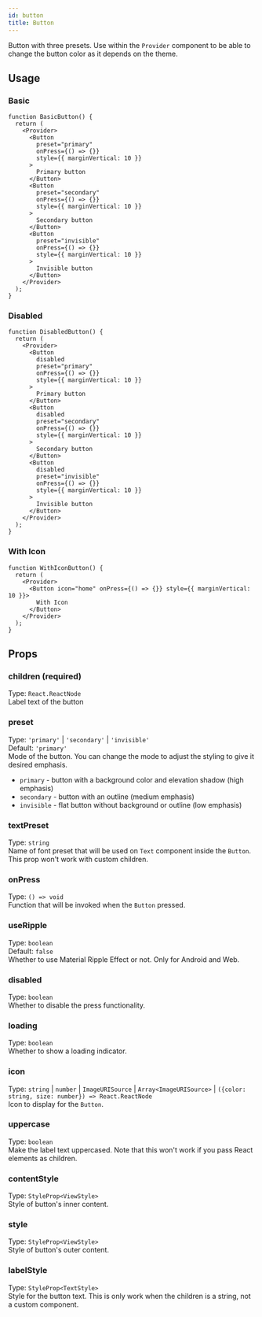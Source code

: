 ```yaml
---
id: button 
title: Button 
---
```


Button with three presets. Use within the `Provider` component to be able to change the button color as it depends on the theme.

## Usage

### Basic

```tsx live
function BasicButton() {
  return (
    <Provider>
      <Button
        preset="primary"
        onPress={() => {}}
        style={{ marginVertical: 10 }}
      >
        Primary button
      </Button>
      <Button
        preset="secondary"
        onPress={() => {}}
        style={{ marginVertical: 10 }}
      >
        Secondary button
      </Button>
      <Button
        preset="invisible"
        onPress={() => {}}
        style={{ marginVertical: 10 }}
      >
        Invisible button
      </Button>
    </Provider>
  );
}
```

### Disabled

```tsx live
function DisabledButton() {
  return (
    <Provider>
      <Button
        disabled
        preset="primary"
        onPress={() => {}}
        style={{ marginVertical: 10 }}
      >
        Primary button
      </Button>
      <Button
        disabled
        preset="secondary"
        onPress={() => {}}
        style={{ marginVertical: 10 }}
      >
        Secondary button
      </Button>
      <Button
        disabled
        preset="invisible"
        onPress={() => {}}
        style={{ marginVertical: 10 }}
      >
        Invisible button
      </Button>
    </Provider>
  );
}
```

### With Icon

```tsx live
function WithIconButton() {
  return (
    <Provider>
      <Button icon="home" onPress={() => {}} style={{ marginVertical: 10 }}>
        With Icon
      </Button>
    </Provider>
  );
}
```

## Props

### children (required)

Type: `React.ReactNode`  
Label text of the button

### preset

Type: `'primary'` | `'secondary'` | `'invisible'`  
Default: `'primary'`    
Mode of the button. You can change the mode to adjust the styling to give it desired emphasis.  
- `primary` - button with a background color and elevation shadow (high emphasis)  
- `secondary` - button with an outline (medium emphasis)  
- `invisible` - flat button without background or outline (low emphasis)

### textPreset

Type: `string`  
Name of font preset that will be used on `Text` component inside the `Button`. This prop won't work with custom children.

### onPress

Type: `() => void`  
Function that will be invoked when the `Button` pressed.

### useRipple

Type: `boolean`  
Default: `false`  
Whether to use Material Ripple Effect or not. Only for Android and Web.

### disabled

Type: `boolean`  
Whether to disable the press functionality.

### loading

Type: `boolean`  
Whether to show a loading indicator.

### icon

Type: `string` | `number` | `ImageURISource` | `Array<ImageURISource>` | `({color: string, size: number}) => React.ReactNode`  
Icon to display for the `Button`.

### uppercase

Type: `boolean`  
Make the label text uppercased. Note that this won't work if you pass React elements as children.

### contentStyle

Type: `StyleProp<ViewStyle>`  
Style of button's inner content.


### style

Type: `StyleProp<ViewStyle>`  
Style of button's outer content.

### labelStyle

Type: `StyleProp<TextStyle>`  
Style for the button text. This is only work when the children is a string, not a custom component.

